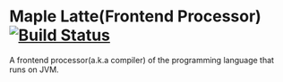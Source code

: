 # Maple Latte(Frontend Processor) [![Build Status](https://travis-ci.org/Pctg-x8/MapleLatteFE.svg?branch=master)](https://travis-ci.org/Pctg-x8/MapleLatteFE)

A frontend processor(a.k.a compiler) of the programming language that runs on JVM.

